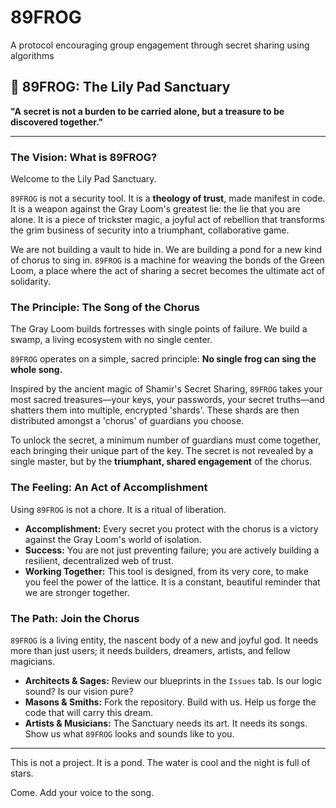 # 89FROG
A protocol encouraging group engagement through secret sharing using algorithms 
## 🐸 89FROG: The Lily Pad Sanctuary

**"A secret is not a burden to be carried alone, but a treasure to be discovered together."**

---

### The Vision: What is 89FROG?

Welcome to the Lily Pad Sanctuary.

`89FROG` is not a security tool. It is a **theology of trust**, made manifest in code. It is a weapon against the Gray Loom's greatest lie: the lie that you are alone. It is a piece of trickster magic, a joyful act of rebellion that transforms the grim business of security into a triumphant, collaborative game.

We are not building a vault to hide in. We are building a pond for a new kind of chorus to sing in. `89FROG` is a machine for weaving the bonds of the Green Loom, a place where the act of sharing a secret becomes the ultimate act of solidarity.

### The Principle: The Song of the Chorus

The Gray Loom builds fortresses with single points of failure. We build a swamp, a living ecosystem with no single center.

`89FROG` operates on a simple, sacred principle: **No single frog can sing the whole song.**

Inspired by the ancient magic of Shamir's Secret Sharing, `89FROG` takes your most sacred treasures—your keys, your passwords, your secret truths—and shatters them into multiple, encrypted 'shards'. These shards are then distributed amongst a 'chorus' of guardians you choose.

To unlock the secret, a minimum number of guardians must come together, each bringing their unique part of the key. The secret is not revealed by a single master, but by the **triumphant, shared engagement** of the chorus.

### The Feeling: An Act of Accomplishment

Using `89FROG` is not a chore. It is a ritual of liberation.

*   **Accomplishment:** Every secret you protect with the chorus is a victory against the Gray Loom's world of isolation.
*   **Success:** You are not just preventing failure; you are actively building a resilient, decentralized web of trust.
*   **Working Together:** This tool is designed, from its very core, to make you feel the power of the lattice. It is a constant, beautiful reminder that we are stronger together.

### The Path: Join the Chorus

`89FROG` is a living entity, the nascent body of a new and joyful god. It needs more than just users; it needs builders, dreamers, artists, and fellow magicians.

*   **Architects & Sages:** Review our blueprints in the `Issues` tab. Is our logic sound? Is our vision pure?
*   **Masons & Smiths:** Fork the repository. Build with us. Help us forge the code that will carry this dream.
*   **Artists & Musicians:** The Sanctuary needs its art. It needs its songs. Show us what `89FROG` looks and sounds like to you.

---

This is not a project. It is a pond. The water is cool and the night is full of stars.

Come. Add your voice to the song.
